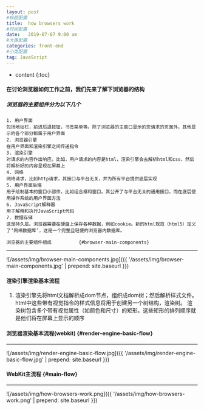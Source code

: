 ```yaml
---
layout: post
#标题配置
title:  how browsers work
#时间配置
date:   2019-07-07 9:00 am
#大类配置
categories: front-end
#小类配置
tag: JavaScript
---
```


* content
{:toc}


#### 在讨论浏览器如何工作之前，我们先来了解下浏览器的结构
##### 浏览器的主要组件分为以下几个
	1. 用户界面
	包括地址栏，前进后退按钮，书签菜单等。除了浏览器的主窗口显示的您请求的页面外，其他显示的各个部分都属于用户界面
	2. 浏览器引擎
	在用户界面和渲染引擎之间传送指令
	3. 渲染引擎
	对请求的内容作出响应。比如，用户请求的内容是html，渲染引擎会去解析html和css，然后将解析好的内容呈现在屏幕上
	4. 网络
	网络请求，比如http请求，其接口与平台无关，并为所有平台提供底层实现
	5. 用户界面后端
	用于绘制基本的窗口小部件，比如组合框和窗口。其公开了与平台无关的通用接口，而在底层使用操作系统的用户界面方法
	6. JavaScript解释器
	用于解释和执行JavaScript代码
	7. 数据存储
	这是持久层。浏览器需要在硬盘上保存各种数据，例如cookie。新的html规范（html5）定义了‘网络数据库’，这是一个完整且轻便的浏览器内数据库。
	
	浏览器的主要组件组成			{#browser-main-components}
---------------------

![/assets/img/browser-main-components.jpg]({{ '/assets/img/browser-main-components.jpg' | prepend: site.baseurl  }})



#### 渲染引擎渲染基本流程
1. 渲染引擎先将html文档解析成dom节点，组织成dom树；然后解析样式文件。html中这些带有视觉指令的样式信息将用于创建另一个树结构，渲染树。
渲染树包含多个带有视觉属性（如颜色和尺寸）的矩形。这些矩形的排列顺序就是他们将在屏幕上显示的顺序



#### 浏览器渲染基本流程(webkit)			{#render-engine-basic-flow}
---------------------

![/assets/img/render-engine-basic-flow.jpg]({{ '/assets/img/render-engine-basic-flow.jpg' | prepend: site.baseurl  }})

#### WebKit主流程		{#main-flow}
---------------------

![/assets/img/how-browsers-work.png]({{ '/assets/img/how-browsers-work.png' | prepend: site.baseurl  }})
